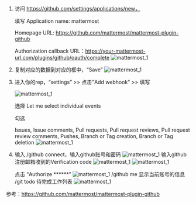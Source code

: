 1. 访问 https://github.com/settings/applications/new，

    填写 
    Application name: mattermost

    Homepage URL: https://github.com/mattermost/mattermost-plugin-github

    Authorization callback URL：https://your-mattermost-url.com/plugins/github/oauth/complete
    ![mattermost_1](../images/mattermost_github_01.png)

2. 复制对应的数据到对应的框中，“Save”
    ![mattermost_1](../images/mattermost_github_02.png)
3. 进入你的rep，“settings” >> 点击"Add webhook" >> 填写 

     ![mattermost_1](../images/mattermost_github_03.png)

    选择 Let me select individual events

    勾选

    Issues, Issue comments, Pull requests, Pull request reviews, Pull request review comments, Pushes, Branch or Tag creation, Branch or Tag deletion
     ![mattermost_1](../images/mattermost_github_04.png)

4. 输入 /github connect，输入github账号和密码
     ![mattermost_1](../images/mattermost_github_05.png)
    输入github 注册邮箱收到的Verification code
     ![mattermost_1](../images/mattermost_github_06.png)
    ![mattermost_1](../images/mattermost_github_07.png)

    点击 “Authorize ******”
    ![mattermost_1](../images/mattermost_github_08.png)
    /github me 显示当前账号的信息
    /git todo 待完成工作列表
     ![mattermost_1](../images/mattermost_github_09.png)

参考：https://github.com/mattermost/mattermost-plugin-github

